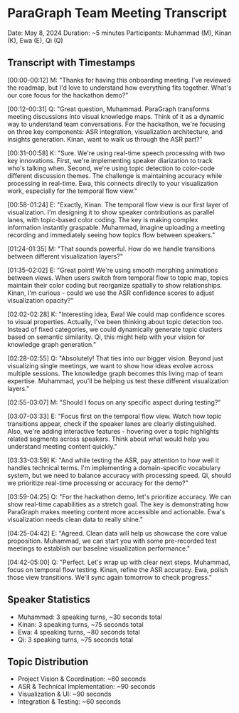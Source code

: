 # ParaGraph Team Meeting Transcript
Date: May 8, 2024
Duration: ~5 minutes
Participants: Muhammad (M), Kinan (K), Ewa (E), Qi (Q)

## Transcript with Timestamps

[00:00-00:12] M: "Thanks for having this onboarding meeting. I've reviewed the roadmap, but I'd love to understand how everything fits together. What's our core focus for the hackathon demo?"

[00:12-00:31] Q: "Great question, Muhammad. ParaGraph transforms meeting discussions into visual knowledge maps. Think of it as a dynamic way to understand team conversations. For the hackathon, we're focusing on three key components: ASR integration, visualization architecture, and insights generation. Kinan, want to walk us through the ASR part?"

[00:31-00:58] K: "Sure. We're using real-time speech processing with two key innovations. First, we're implementing speaker diarization to track who's talking when. Second, we're using topic detection to color-code different discussion themes. The challenge is maintaining accuracy while processing in real-time. Ewa, this connects directly to your visualization work, especially for the temporal flow view."

[00:58-01:24] E: "Exactly, Kinan. The temporal flow view is our first layer of visualization. I'm designing it to show speaker contributions as parallel lanes, with topic-based color coding. The key is making complex information instantly graspable. Muhammad, imagine uploading a meeting recording and immediately seeing how topics flow between speakers."

[01:24-01:35] M: "That sounds powerful. How do we handle transitions between different visualization layers?"

[01:35-02:02] E: "Great point! We're using smooth morphing animations between views. When users switch from temporal flow to topic map, topics maintain their color coding but reorganize spatially to show relationships. Kinan, I'm curious - could we use the ASR confidence scores to adjust visualization opacity?"

[02:02-02:28] K: "Interesting idea, Ewa! We could map confidence scores to visual properties. Actually, I've been thinking about topic detection too. Instead of fixed categories, we could dynamically generate topic clusters based on semantic similarity. Qi, this might help with your vision for knowledge graph generation."

[02:28-02:55] Q: "Absolutely! That ties into our bigger vision. Beyond just visualizing single meetings, we want to show how ideas evolve across multiple sessions. The knowledge graph becomes this living map of team expertise. Muhammad, you'll be helping us test these different visualization layers."

[02:55-03:07] M: "Should I focus on any specific aspect during testing?"

[03:07-03:33] E: "Focus first on the temporal flow view. Watch how topic transitions appear, check if the speaker lanes are clearly distinguished. Also, we're adding interactive features - hovering over a topic highlights related segments across speakers. Think about what would help you understand meeting content quickly."

[03:33-03:59] K: "And while testing the ASR, pay attention to how well it handles technical terms. I'm implementing a domain-specific vocabulary system, but we need to balance accuracy with processing speed. Qi, should we prioritize real-time processing or accuracy for the demo?"

[03:59-04:25] Q: "For the hackathon demo, let's prioritize accuracy. We can show real-time capabilities as a stretch goal. The key is demonstrating how ParaGraph makes meeting content more accessible and actionable. Ewa's visualization needs clean data to really shine."

[04:25-04:42] E: "Agreed. Clean data will help us showcase the core value proposition. Muhammad, we can start you with some pre-recorded test meetings to establish our baseline visualization performance."

[04:42-05:00] Q: "Perfect. Let's wrap up with clear next steps. Muhammad, focus on temporal flow testing. Kinan, refine the ASR accuracy. Ewa, polish those view transitions. We'll sync again tomorrow to check progress."

## Speaker Statistics
- Muhammad: 3 speaking turns, ~30 seconds total
- Kinan: 3 speaking turns, ~75 seconds total
- Ewa: 4 speaking turns, ~80 seconds total
- Qi: 3 speaking turns, ~75 seconds total

## Topic Distribution
- Project Vision & Coordination: ~60 seconds
- ASR & Technical Implementation: ~90 seconds
- Visualization & UI: ~90 seconds
- Integration & Testing: ~60 seconds
